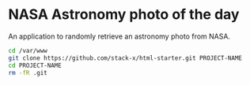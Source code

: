 # NASA Astronomy photo of the day
An application to randomly retrieve an astronomy photo from NASA.

```sh
cd /var/www
git clone https://github.com/stack-x/html-starter.git PROJECT-NAME
cd PROJECT-NAME
rm -fR .git
```
